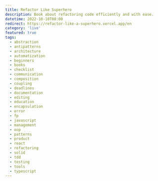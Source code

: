 ```yaml
---
title: Refactor Like Superhero
description: Book about refactoring code efficiently and with ease.
datetime: 2022-10-10T08:00
redirect: https://refactor-like-a-superhero.vercel.app/en
category: 'live'
featured: true
tags:
  - abstraction
  - antipatterns
  - architecture
  - automatization
  - beginners
  - books
  - checklist
  - communication
  - composition
  - coupling
  - deadlines
  - documentation
  - editing
  - education
  - encapsulation
  - error
  - fp
  - javascript
  - management
  - oop
  - patterns
  - product
  - react
  - refactoring
  - solid
  - tdd
  - testing
  - tools
  - typescript
---
```


